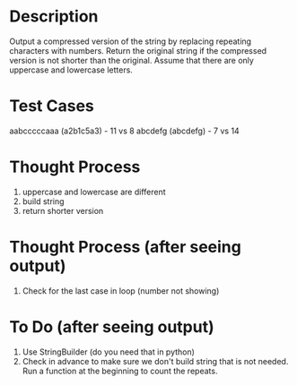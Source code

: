 # Description
Output a compressed version of the string by replacing repeating characters with numbers. Return the original string if the compressed version is not shorter than the original. Assume that there are only uppercase and lowercase letters.

# Test Cases
aabcccccaaa (a2b1c5a3) - 11 vs 8
abcdefg (abcdefg) - 7 vs 14

# Thought Process
1. uppercase and lowercase are different
2. build string
3. return shorter version

# Thought Process (after seeing output)
1. Check for the last case in loop (number not showing)

# To Do (after seeing output)
1. Use StringBuilder (do you need that in python)
2. Check in advance to make sure we don't build string that is not needed. Run a function at the beginning to count the repeats.
